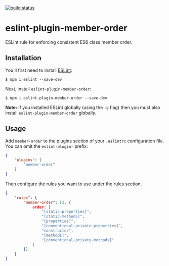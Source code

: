 [![build status][travis-image]][travis-url]

# eslint-plugin-member-order

ESLint rule for enforcing consistent ES6 class member order.

## Installation

You'll first need to install [ESLint](http://eslint.org):

```
$ npm i eslint --save-dev
```

Next, install `eslint-plugin-member-order`:

```
$ npm i eslint-plugin-member-order --save-dev
```

**Note:** If you installed ESLint globally (using the `-g` flag) then you must also install `eslint-plugin-member-order` globally.

## Usage

Add `member-order` to the plugins section of your `.eslintrc` configuration file. You can omit the `eslint-plugin-` prefix:

```json
{
    "plugins": [
        "member-order"
    ]
}
```

Then configure the rules you want to use under the rules section.

```json
{
    "rules": {
        "member-order": [2, {
			order: [
				"[static-properties]",
				"[static-methods]",
				"[properties]",
				"[conventional-private-properties]",
				"constructor",
				"[methods]",
				"[conventional-private-methods]"
			]
		}]
    }
}
```

[travis-image]: https://img.shields.io/travis/bryanrsmith/eslint-plugin-member-order/master.svg?style=flat-square
[travis-url]: https://travis-ci.org/bryanrsmith/eslint-plugin-member-order
